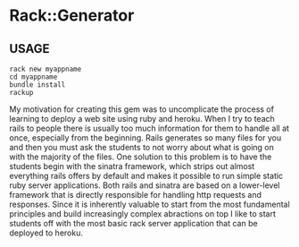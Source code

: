 # Rack::Generator

## USAGE

	rack new myappname
    cd myappname
    bundle install
    rackup

My motivation for creating this gem was to uncomplicate the process of learning to deploy a web site using ruby and heroku. When I try to teach rails to people there is usually too much information for them to handle all at once, especially from the beginning. Rails generates so many files for you and then you must ask the students to not worry about what is going on with the majority of the files. One solution to this problem is to have the students begin with the sinatra framework, which strips out almost everything rails offers by default and makes it possible to run simple static ruby server applications. Both rails and sinatra are based on a lower-level framework that is directly responsible for handling http requests and responses. Since it is inherently valuable to start from the most fundamental principles and build increasingly complex abractions on top I like to start students off with the most basic rack server application that can be deployed to heroku. 

